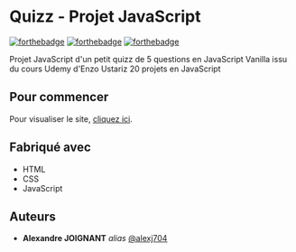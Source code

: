 # Quizz - Projet JavaScript

[![forthebadge](https://forthebadge.com/images/badges/uses-html.svg)](https://forthebadge.com) [![forthebadge](https://forthebadge.com/images/badges/uses-css.svg)](https://forthebadge.com) [![forthebadge](https://forthebadge.com/images/badges/made-with-javascript.svg)](https://forthebadge.com)

Projet JavaScript d'un petit quizz de 5 questions en JavaScript Vanilla issu du cours Udemy d'Enzo Ustariz 20 projets en JavaScript

## Pour commencer

Pour visualiser le site, [cliquez ici](https://alexj704.github.io/quizz/).

## Fabriqué avec

- HTML
- CSS
- JavaScript

## Auteurs

- **Alexandre JOIGNANT** _alias_ [@alexj704](https://github.com/alexj704)
